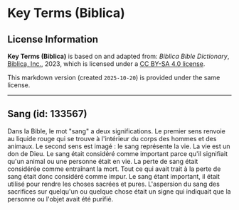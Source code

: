 # Key Terms (Biblica)

## License Information

**Key Terms (Biblica)** is based on and adapted from: _Biblica Bible Dictionary_, [Biblica, Inc.](https://www.biblica.com/), 2023, which is licensed under a [CC BY-SA 4.0 license](https://creativecommons.org/licenses/by-sa/4.0/legalcode.en).

This markdown version (created `2025-10-20`) is provided under the same license.



--------------------------------

## Sang (id: 133567)

Dans la Bible, le mot "sang" a deux significations. Le premier sens renvoie au liquide rouge qui se trouve à l'intérieur du corps des hommes et des animaux. Le second sens est imagé : le sang représente la vie. La vie est un don de Dieu. Le sang était considéré comme important parce qu'il signifiait qu'un animal ou une personne était en vie. La perte de sang était considérée comme entraînant la mort. Tout ce qui avait trait à la perte de sang était donc considéré comme impur. Le sang étant important, il était utilisé pour rendre les choses sacrées et pures. L'aspersion du sang des sacrifices sur quelqu'un ou quelque chose était un signe qui indiquait que la personne ou l'objet avait été purifié.


